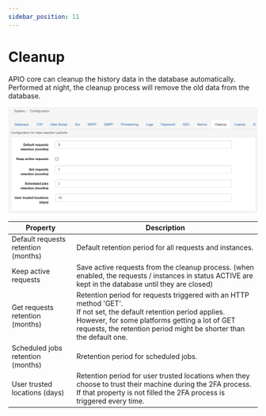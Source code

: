 ```yaml
---
sidebar_position: 11
---
```


# Cleanup

APIO core can cleanup the history data in the database automatically. Performed at night, the cleanup process will remove the old data from the database.

![Cleanup](img/cleanup.png)

| Property | Description |
| --- | --- |
| Default requests retention (months) | Default retention period for all requests and instances. |
| Keep active requests | Save active requests from the cleanup process. (when enabled, the requests / instances in status ACTIVE are kept in the database until they are closed) |
| Get requests retention (months) | Retention period for requests triggered with an HTTP method 'GET'.<br/>If not set, the default retention period applies. However, for some platforms getting a lot of GET requests, the retention period might be shorter than the default one. |
| Scheduled jobs retention (months) | Rretention period for scheduled jobs. |
| User trusted locations (days) | Retention period for user trusted locations when they choose to trust their machine during the 2FA process.<br/>If that property is not filled the 2FA process is triggered every time. |
